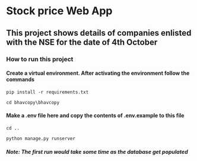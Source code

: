 # Stock price Web App

## This project shows details of companies enlisted with the NSE for the date of 4th October

### How to run this project

#### Create a virtual environment. After activating the environment follow the commands

`pip install -r requirements.txt`

`cd bhavcopy\bhavcopy`

#### Make a .env file here and copy the contents of .env.example to this file

`cd ..`

`python manage.py runserver`

##### Note: The first run would take some time as the database get populated
